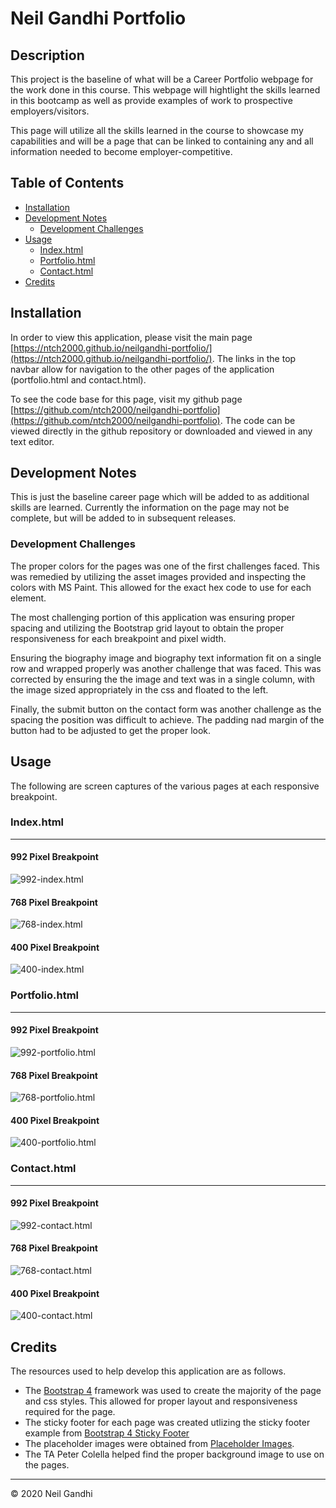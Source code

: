 # Neil Gandhi Portfolio

## Description

This project is the baseline of what will be a Career Portfolio webpage for the work done in this course. This webpage will hightlight the skills learned in this bootcamp as well as provide examples of work to prospective employers/visitors.

This page will utilize all the skills learned in the course to showcase my capabilities and will be a page that can be linked to containing any and all information needed to become employer-competitive.

## Table of Contents

- [Installation](#installation)
- [Development Notes](#development-notes)
  - [Development Challenges](#development-challenges)
- [Usage](#usage)
  - [Index.html](#index.html)
  - [Portfolio.html](#portfolio.html)
  - [Contact.html](#contact.html)
- [Credits](#credits)

## Installation

In order to view this application, please visit the main page [https://ntch2000.github.io/neilgandhi-portfolio/](https://ntch2000.github.io/neilgandhi-portfolio/). The links in the top navbar allow for navigation to the other pages of the application (portfolio.html and contact.html).

To see the code base for this page, visit my github page [https://github.com/ntch2000/neilgandhi-portfolio](https://github.com/ntch2000/neilgandhi-portfolio). The code can be viewed directly in the github repository or downloaded and viewed in any text editor.

## Development Notes

This is just the baseline career page which will be added to as additional skills are learned. Currently the information on the page may not be complete, but will be added to in subsequent releases.

### Development Challenges

The proper colors for the pages was one of the first challenges faced. This was remedied by utilizing the asset images provided and inspecting the colors with MS Paint. This allowed for the exact hex code to use for each element.

The most challenging portion of this application was ensuring proper spacing and utilizing the Bootstrap grid layout to obtain the proper responsiveness for each breakpoint and pixel width.

Ensuring the biography image and biography text information fit on a single row and wrapped properly was another challenge that was faced. This was corrected by ensuring the the image and text was in a single column, with the image sized appropriately in the css and floated to the left.

Finally, the submit button on the contact form was another challenge as the spacing the position was difficult to achieve. The padding nad margin of the button had to be adjusted to get the proper look.

## Usage

The following are screen captures of the various pages at each responsive breakpoint.

### Index.html

---

#### 992 Pixel Breakpoint

![992-index.html](./images/992-index-ng.jpg "index.html at 992 pixels")

#### 768 Pixel Breakpoint

![768-index.html](./images/768-index-ng.jpg "index.html at 768 pixels")

#### 400 Pixel Breakpoint

![400-index.html](./images/400-index-ng.jpg "index.html at 400 pixels")

### Portfolio.html

---

#### 992 Pixel Breakpoint

![992-portfolio.html](./images/992-portfolio-ng.jpg "portfolio.html at 992 pixels")

#### 768 Pixel Breakpoint

![768-portfolio.html](./images/768-portfolio-ng.jpg "portfolio.html at 768 pixels")

#### 400 Pixel Breakpoint

![400-portfolio.html](./images/400-portfolio-ng.jpg "portfolio.html at 400 pixels")

### Contact.html

---

#### 992 Pixel Breakpoint

![992-contact.html](./images/992-contact-ng.jpg "contact.html at 992 pixels")

#### 768 Pixel Breakpoint

![768-contact.html](./images/768-contact-ng.jpg "contact.html at 768 pixels")

#### 400 Pixel Breakpoint

![400-contact.html](./images/400-contact-ng.jpg "contact.html at 400 pixels")

## Credits

The resources used to help develop this application are as follows.

- The [Bootstrap 4](#https://getbootstrap.com/) framework was used to create the majority of the page and css styles. This allowed for proper layout and responsiveness required for the page.
- The sticky footer for each page was created utlizing the sticky footer example from [Bootstrap 4 Sticky Footer](#https://getbootstrap.com/docs/4.0/examples/sticky-footer-navbar/)
- The placeholder images were obtained from [Placeholder Images](#https://via.placeholder.com/150).
- The TA Peter Colella helped find the proper background image to use on the pages.

---

© 2020 Neil Gandhi
